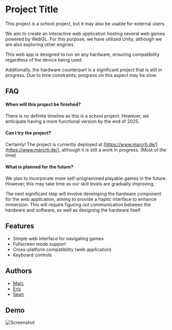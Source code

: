 # Project Title

This project is a school project, but it may also be usable for external users.

We aim to create an interactive web application hosting several web games powered by WebGL. For this purpose, we have utilized Unity, although we are also exploring other engines.

This web app is designed to run on any hardware, ensuring compatibility regardless of the device being used.

Additionally, the hardware counterpart is a significant project that is still in progress. Due to time constraints, progress on this aspect may be slow.

## FAQ

#### When will this project be finished?

There is no definite timeline as this is a school project. However, we anticipate having a more functional version by the end of 2025.

#### Can I try the project?

Certainly! The project is currently deployed at [https://www.marcrtj.de/](https://www.marcrtj.de/), although it is still a work in progress. (Most of the time)

#### What is planned for the future?

We plan to incorporate more self-programmed playable games in the future. However, this may take time as our skill levels are gradually improving.

The next significant step will involve developing the hardware component for the web application, aiming to provide a haptic interface to enhance immersion. This will require figuring out communication between the hardware and software, as well as designing the hardware itself.

## Features

- Simple web interface for navigating games
- Fullscreen mode support
- Cross-platform compatibility (web application)
- Keyboard controls

## Authors

- [Marc](https://github.com/Marcwhere)
- [Eric](https://github.com/LittleDragonGeek)
- [Sean](https://github.com/Keeby1234)

## Demo

![Screenshot](screenshot.png)

